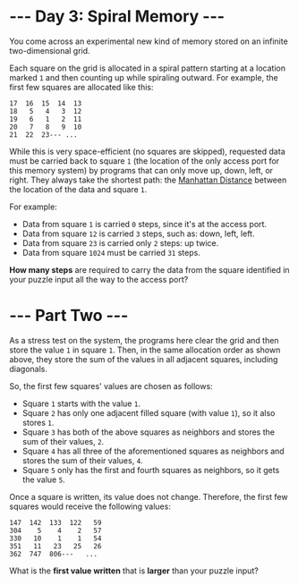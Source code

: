 # --- Day 3: Spiral Memory ---
You come across an experimental new kind of memory stored on an infinite two-dimensional grid.

Each square on the grid is allocated in a spiral pattern starting at a location marked ```1``` and then counting up
while spiraling outward. For example, the first few squares are allocated like this:

```
17  16  15  14  13
18   5   4   3  12
19   6   1   2  11
20   7   8   9  10
21  22  23--- ...
```
While this is very space-efficient (no squares are skipped), requested data must be carried back to square ```1``` (the
location of the only access port for this memory system) by programs that can only move up, down, left, or right. They
always take the shortest path: the [Manhattan Distance](https://en.wikipedia.org/wiki/Taxicab_geometry) between the
location of the data and square ```1```.

For example:

- Data from square ```1``` is carried ```0``` steps, since it's at the access port.
- Data from square ```12``` is carried ```3``` steps, such as: down, left, left.
- Data from square ```23``` is carried only ```2``` steps: up twice.
- Data from square ```1024``` must be carried ```31``` steps.

__How many steps__ are required to carry the data from the square identified in your puzzle input all the way to the
access port?

# --- Part Two ---
As a stress test on the system, the programs here clear the grid and then store the value ```1``` in square ```1```.
Then, in the same allocation order as shown above, they store the sum of the values in all adjacent squares, including
diagonals.

So, the first few squares' values are chosen as follows:

- Square ```1``` starts with the value ```1```.
- Square ```2``` has only one adjacent filled square (with value ```1```), so it also stores ```1```.
- Square ```3``` has both of the above squares as neighbors and stores the sum of their values, ```2```.
- Square ```4``` has all three of the aforementioned squares as neighbors and stores the sum of their values, ```4```.
- Square ```5``` only has the first and fourth squares as neighbors, so it gets the value ```5```.

Once a square is written, its value does not change. Therefore, the first few squares would receive the following
values:

```
147  142  133  122   59
304    5    4    2   57
330   10    1    1   54
351   11   23   25   26
362  747  806---   ...
```
What is the __first value written__ that is __larger__ than your puzzle input?
